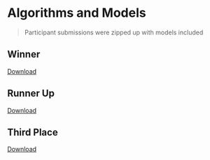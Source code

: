 # Algorithms and Models
> Participant submissions were zipped up with models included

## Winner
[Download](https://midrccodalab.blob.core.windows.net/bundles/Winning%20Challenge%20Submissions/Challenge_2022_COVIDx/winner.zip?sp=r&st=2022-12-12T22:09:30Z&se=2023-11-13T06:09:30Z&sv=2021-06-08&sr=b&sig=NfrPjSWj%2FM4rmQzq8r%2F90bWC8ZgJ9nSYdKvvW3hKXP8%3D)

## Runner Up
[Download](https://midrccodalab.blob.core.windows.net/bundles/Winning%20Challenge%20Submissions/Challenge_2022_COVIDx/runner_up.zip?sp=r&st=2022-12-12T22:13:42Z&se=2023-12-13T06:13:42Z&sv=2021-06-08&sr=b&sig=6Y2JfpODeVrYjALcFdsmu%2BmHS%2BgMLdsRIeHXguOkyiA%3D)

## Third Place
[Download](https://midrccodalab.blob.core.windows.net/bundles/Winning%20Challenge%20Submissions/Challenge_2022_COVIDx/third_place.zip?sp=r&st=2022-12-12T22:14:46Z&se=2023-12-13T06:14:46Z&sv=2021-06-08&sr=b&sig=xSVJv9bpzDfP9VGLEsMaL1lwd3gPzFYOQRerV1Um8Lw%3D)

